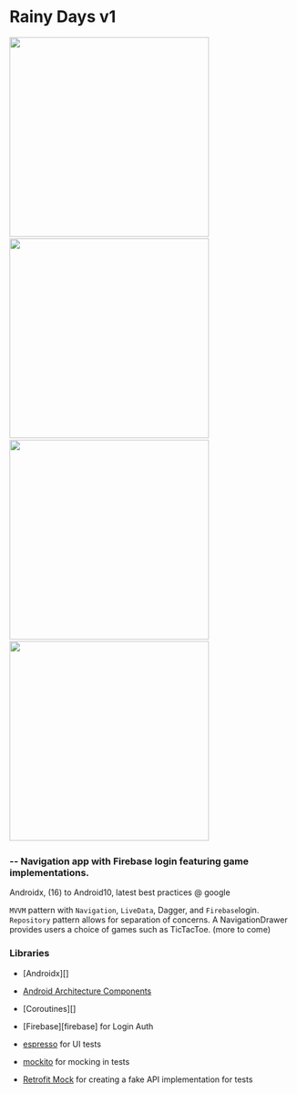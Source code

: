 # Rainy Days v1

  <img src="https://i.imgur.com/pZTUxyx.png" height="350"/>&nbsp;&nbsp;&nbsp;&nbsp;&nbsp;&nbsp;&nbsp;&nbsp;&nbsp;
  <img src="https://i.imgur.com/ghqNVC3.png" height="350"/>&nbsp;&nbsp;&nbsp;&nbsp;&nbsp;&nbsp;&nbsp;&nbsp;&nbsp;
  <img src="https://i.imgur.com/57GrRFF.png" height="350"/>&nbsp;&nbsp;&nbsp;&nbsp;&nbsp;&nbsp;&nbsp;&nbsp;&nbsp;
  <img src="https://i.imgur.com/5g7HFHs.png" height="350"/>&nbsp;&nbsp;&nbsp;&nbsp;&nbsp;&nbsp;&nbsp;&nbsp;&nbsp;


###   -- Navigation app with Firebase login featuring game implementations.

Androidx, (16) to Android10, latest best practices @ google

`MVVM` pattern with `Navigation`, `LiveData`, Dagger, and `Firebase`login. `Repository` pattern allows for separation of concerns.
A NavigationDrawer provides users a choice of games such as TicTacToe. (more to come)




### Libraries
* [Androidx][]
* [Android Architecture Components][arch]
* [Coroutines][]
* [Firebase][firebase] for Login Auth

* [espresso][espresso] for UI tests
* [mockito][mockito] for mocking in tests
* [Retrofit Mock][retrofit-mock] for creating a fake API implementation for tests

[mockwebserver]: https://github.com/square/okhttp/tree/master/mockwebserver
[arch]: https://developer.android.com/arch
[espresso]: https://google.github.io/android-testing-support-library/docs/espresso/
[retrofit]: http://square.github.io/retrofit
[glide]: https://github.com/bumptech/glide
[mockito]: http://site.mockito.org
[retrofit-mock]: https://github.com/square/retrofit/tree/master/retrofit-mock
